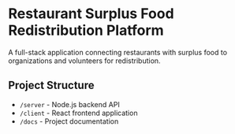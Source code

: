 # Restaurant Surplus Food Redistribution Platform

A full-stack application connecting restaurants with surplus food to organizations and volunteers for redistribution.

## Project Structure
- `/server` - Node.js backend API
- `/client` - React frontend application
- `/docs` - Project documentation

